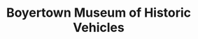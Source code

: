 ---
layout: repo
title: "Boyertown Museum of Historic Vehicles"
id: 13613
permalink: repos/13613/
---